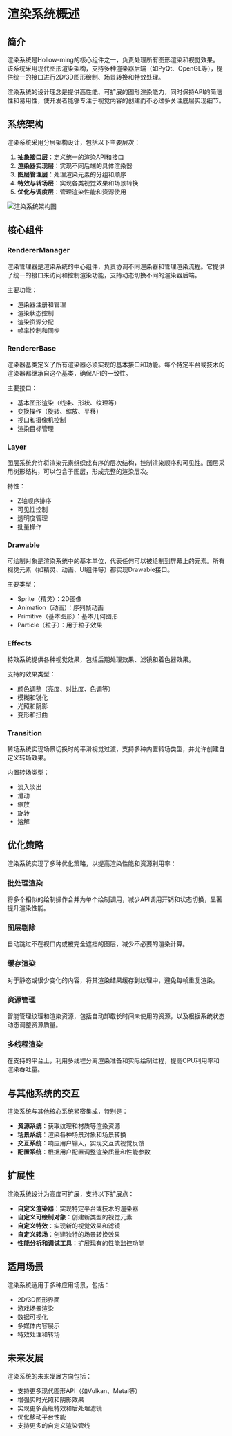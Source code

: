 # 渲染系统概述

## 简介

渲染系统是Hollow-ming的核心组件之一，负责处理所有图形渲染和视觉效果。该系统采用现代图形渲染架构，支持多种渲染器后端（如PyQt、OpenGL等），提供统一的接口进行2D/3D图形绘制、场景转换和特效处理。

渲染系统的设计理念是提供高性能、可扩展的图形渲染能力，同时保持API的简洁性和易用性，使开发者能够专注于视觉内容的创建而不必过多关注底层实现细节。

## 系统架构

渲染系统采用分层架构设计，包括以下主要层次：

1. **抽象接口层**：定义统一的渲染API和接口
2. **渲染器实现层**：实现不同后端的具体渲染器
3. **图层管理层**：处理渲染元素的分组和顺序
4. **特效与转场层**：实现各类视觉效果和场景转换
5. **优化与调度层**：管理渲染性能和资源使用

![渲染系统架构图](../diagrams/renderer_architecture.png)

## 核心组件

### RendererManager

渲染管理器是渲染系统的中心组件，负责协调不同渲染器和管理渲染流程。它提供了统一的接口来访问和控制渲染功能，支持动态切换不同的渲染器后端。

主要功能：
- 渲染器注册和管理
- 渲染状态控制
- 渲染资源分配
- 帧率控制和同步

### RendererBase

渲染器基类定义了所有渲染器必须实现的基本接口和功能。每个特定平台或技术的渲染器都继承自这个基类，确保API的一致性。

主要接口：
- 基本图形渲染（线条、形状、纹理等）
- 变换操作（旋转、缩放、平移）
- 视口和摄像机控制
- 渲染目标管理

### Layer

图层系统允许将渲染元素组织成有序的层次结构，控制渲染顺序和可见性。图层采用树形结构，可以包含子图层，形成完整的渲染层次。

特性：
- Z轴顺序排序
- 可见性控制
- 透明度管理
- 批量操作

### Drawable

可绘制对象是渲染系统中的基本单位，代表任何可以被绘制到屏幕上的元素。所有视觉元素（如精灵、动画、UI组件等）都实现Drawable接口。

主要类型：
- Sprite（精灵）：2D图像
- Animation（动画）：序列帧动画
- Primitive（基本图形）：基本几何图形
- Particle（粒子）：用于粒子效果

### Effects

特效系统提供各种视觉效果，包括后期处理效果、滤镜和着色器效果。

支持的效果类型：
- 颜色调整（亮度、对比度、色调等）
- 模糊和锐化
- 光照和阴影
- 变形和扭曲

### Transition

转场系统实现场景切换时的平滑视觉过渡，支持多种内置转场类型，并允许创建自定义转场效果。

内置转场类型：
- 淡入淡出
- 滑动
- 缩放
- 旋转
- 溶解

## 优化策略

渲染系统实现了多种优化策略，以提高渲染性能和资源利用率：

### 批处理渲染

将多个相似的绘制操作合并为单个绘制调用，减少API调用开销和状态切换，显著提升渲染性能。

### 图层剔除

自动跳过不在视口内或被完全遮挡的图层，减少不必要的渲染计算。

### 缓存渲染

对于静态或很少变化的内容，将其渲染结果缓存到纹理中，避免每帧重复渲染。

### 资源管理

智能管理纹理和渲染资源，包括自动卸载长时间未使用的资源，以及根据系统状态动态调整资源质量。

### 多线程渲染

在支持的平台上，利用多线程分离渲染准备和实际绘制过程，提高CPU利用率和渲染吞吐量。

## 与其他系统的交互

渲染系统与其他核心系统紧密集成，特别是：

- **资源系统**：获取纹理和材质等渲染资源
- **场景系统**：渲染各种场景对象和场景转换
- **交互系统**：响应用户输入，实现交互式视觉反馈
- **配置系统**：根据用户配置调整渲染质量和性能参数

## 扩展性

渲染系统设计为高度可扩展，支持以下扩展点：

- **自定义渲染器**：实现特定平台或技术的渲染器
- **自定义可绘制对象**：创建新类型的视觉元素
- **自定义特效**：实现新的视觉效果和滤镜
- **自定义转场**：创建独特的场景转换效果
- **性能分析和调试工具**：扩展现有的性能监控功能

## 适用场景

渲染系统适用于多种应用场景，包括：

- 2D/3D图形界面
- 游戏场景渲染
- 数据可视化
- 多媒体内容展示
- 特效处理和转场

## 未来发展

渲染系统的未来发展方向包括：

- 支持更多现代图形API（如Vulkan、Metal等）
- 增强实时光照和阴影效果
- 实现更多高级特效和后处理滤镜
- 优化移动平台性能
- 支持更多的自定义渲染管线 
